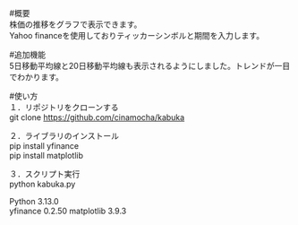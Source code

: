 #概要  
株価の推移をグラフで表示できます。  
Yahoo financeを使用しておりティッカーシンボルと期間を入力します。  

#追加機能  
5日移動平均線と20日移動平均線も表示されるようにしました。トレンドが一目でわかります。  

#使い方  
１．リポジトリをクローンする  
git clone https://github.com/cinamocha/kabuka  

２．ライブラリのインストール  
pip install yfinance  
pip install matplotlib  

３．スクリプト実行  
python kabuka.py  

Python 3.13.0  
yfinance 0.2.50
matplotlib 3.9.3
